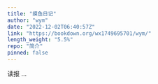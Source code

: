 ```yaml
---
title: "摸鱼日记"
author: "wym"
date: "2022-12-02T06:40:57Z"
link: "https://bookdown.org/wx1749695701/wym/"
length_weight: "5.5%"
repo: "简介"
pinned: false
---
```


读报 ...
